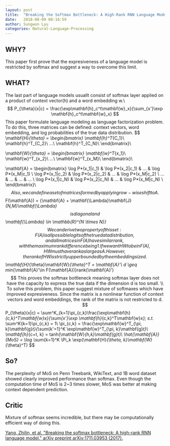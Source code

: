 ```yaml
---
layout: post
title:  "Breaking the Softmax Bottleneck: A High-Rank RNN Language Model"
date:   2018-08-09 08:16:59
author: Sungwon Lyu
categories: Natural-Language-Processing
---
```


## WHY? 
This paper first prove that the expresiveness of a language model is restricted by softmax and suggest a way to overcome this limit.

## WHAT?
The last part of language models usuallt consist of softmax layer applied on a product of context vector(h) and a word embedding w.\\
$$
P_{\theta}(x|c) = \frac{\exp\mathbf{h}_c^t\mathbf{w}_x}{\sum_{x'}\exp \mathbf{h}_c^t\mathbf{w}_x}
$$
This paper formulate language modeling as language factorization problem. To do this, three matrices can be defined: context vectors, word embedding, and log probabilities of the true data distribution. 
$$
\mathbf{H}_{\theta} = 
\begin{bmatrix}
\mathbf{h}^T_{C_1}\\ 
\mathbf{h}^T_{C_2}\\ 
...\\ 
\mathbf{h}^T_{C_N}\\ 
\end{bmatrix}\\

\mathbf{W}_{\theta} = 
\begin{bmatrix}
\mathbf{w}^T_{x_1}\\ 
\mathbf{w}^T_{x_2}\\ 
...\\ 
\mathbf{w}^T_{x_M}\\ 
\end{bmatrix}\\

\mathbf{A} = 
\begin{bmatrix}
\log P*(x_1|c_1) & \log P*(x_2|c_1) & ... & \log P*(x_M|c_1) \\ 
\log P*(x_1|c_2) & \log P*(x_2|c_2) & ... & \log P*(x_M|c_2) \\ 
... & ... & ... & ... \\ 
\log P*(x_1|c_N) & \log P*(x_2|c_N) & ... & \log P*(x_M|c_N) \\ 
\end{bmatrix}\\
$$
Also, we can define a set of matrices formed by applying row-wise shift to A.
$$
F(\mathbf{A}) = \{\mathbf{A} + \mathbf{\Lambda}\mathbf{J}_{N,M}\mathbf{\Lambda}$$is diagonal and $$\mathbf{\Lambda} \in \mathbb{R}^{N \times N}\}
$$
We can derive two property of this set: F(A) is all possible logits of the true data distribution, and all matrices in F(A) have similar rank, with the maximum rank difference being 1. If we want HW to be in F(A), HW must have rank as large as A. However, the rank of HW is strictly upperbounded by the embedding size d. 
$$
\mathbf{H}_{\theta}\mathbf{W}_{\theta}^T = \mathbf{A}'\\
d \geq min_{\mathbf{A}'\in F(\mathbf{A})}rank(\mathbf{A}')
$$
This proves the softmax bottleneck meaning softmax layer does not have the capacity to express the true data if the dimension d is too small. \\
To solve this problem, this paper suggest mixture of softmaxes which have improved expresiveness. Since the matrix is a nonlinear function of context vectors and word embeddings, the rank of the matrix is not restricted to d. 
$$
P_{\theta}(x|c) = \sum^K_{k=1}\pi_{c,k}\frac{\exp\mathbf{h}_{c,k}^T\mathbf{w}_x}{\sum_{x'}\exp \mathbf{h}_{c,k}^T\mathbf{w}_x}; s.t. \sum^K_{k=1}\pi_{c,k} = 1\\
\pi_{c,k} = \frac{\exp\mathbf{w}^T_{\pi, k}\mathbf{g}_t}{\sum_{k'=1}^K \exp\mathbf{w}^T_{\pi, k}\mathbf{g}_t}\\
\mathbf{h}_{c+t, k} = tanh(\mathbf{W}_{h,k}\mathbf{g}_t)\\
\hat{\mathbf{A}}_{MoS} = \log \sum_{k=1}^K \Pi_k \exp(\mathbf{H}_{\theta, k}\mathbf{W}_{\theta}^T)
$$

## So?
The perplexity of MoS on Penn Treebank, WikiText, and 1B word dataset showed clearly improved performance than softmax. Even though the computation time of MoS is 2~3 times slower, MoS was better at making context dependent prediction.

## Critic
Mixture of softmax seems incredible, but there may be computationally efficient way of doing this.

[Yang, Zhilin, et al. "Breaking the softmax bottleneck: A high-rank RNN language model." arXiv preprint arXiv:1711.03953 (2017).](https://arxiv.org/abs/1711.03953)